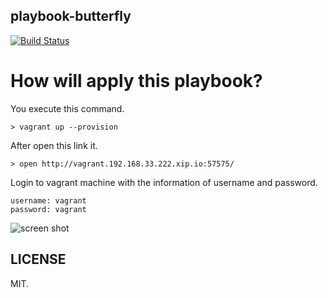 playbook-butterfly
------------------

[![Build Status](https://travis-ci.org/futoase/playbook-butterfly.svg?branch=master)](https://travis-ci.org/futoase/playbook-butterfly)

# How will apply this playbook?

You execute this command.

```
> vagrant up --provision
```

After open this link it.

```
> open http://vagrant.192.168.33.222.xip.io:57575/
```

Login to vagrant machine with the information of username and password.

```
username: vagrant
password: vagrant
```

![screen shot](https://f.cloud.github.com/assets/72997/2430356/0b2369ae-acd7-11e3-98a1-362c84d5e1c5.png)

LICENSE
-------

MIT.
